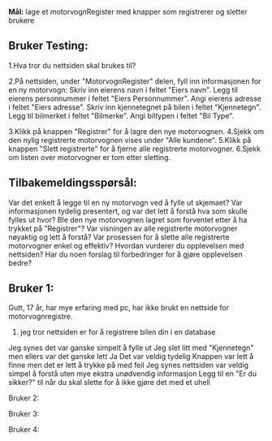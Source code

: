 **Mål:**
lage et motorvognRegister med knapper som registrerer og sletter brukere


## **Bruker Testing:**
1.Hva tror du nettsiden skal brukes til?


2.På nettsiden, under "MotorvognRegister" delen, fyll inn informasjonen for en ny motorvogn:
Skriv inn eierens navn i feltet "Eiers navn".
Legg til eierens personnummer i feltet "Eiers Personnummer".
Angi eierens adresse i feltet "Eiers adresse".
Skriv inn kjennetegnet på bilen i feltet "Kjennetegn".
Legg til bilmerket i feltet "Bilmerke".
Angi biltypen i feltet "Bil Type".

3.Klikk på knappen "Registrer" for å lagre den nye motorvognen.
4.Sjekk om den nylig registrerte motorvognen vises under "Alle kundene".
5.Klikk på knappen "Slett registrerte" for å fjerne alle registrerte motorvogner.
6.Sjekk om listen over motorvogner er tom etter sletting.




## **Tilbakemeldingsspørsål:**
Var det enkelt å legge til en ny motorvogn ved å fylle ut skjemaet?
Var informasjonen tydelig presentert, og var det lett å forstå hva som skulle fylles ut hvor?
Ble den nye motorvognen lagret som forventet etter å ha trykket på "Registrer"?
Var visningen av alle registrerte motorvogner nøyaktig og lett å forstå?
Var prosessen for å slette alle registrerte motorvogner enkel og effektiv?
Hvordan vurderer du opplevelsen med nettsiden?
Har du noen forslag til forbedringer for å gjøre opplevelsen bedre?


## **Bruker 1:**
Gutt, 17 år, har mye erfaring med pc, har ikke brukt en nettside for motorvognregistre.

1. jeg tror nettsiden er for å registrere bilen din i en database

Jeg synes det var ganske simpelt å fylle ut
Jeg slet litt med "Kjennetegn" men ellers var det ganske lett
Ja
Det var veldig tydelig
Knappen var lett å finne men det er lett å trykke på med feil
Jeg synes nettsiden var veldig simpel å forstå uten mye ekstra unødvendig informasjon
Legg til en "Er du sikker?" til når du skal slette for å ikke gjøre det med et uhell







Bruker 2:







Bruker 3:






Bruker 4:
